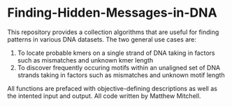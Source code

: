 # Finding-Hidden-Messages-in-DNA

This repository provides a collection algorithms that are useful for finding patterns in various DNA datasets. The two general use cases are:
  1. To locate probable kmers on a single strand of DNA taking in factors such as mismatches and unknown kmer length
  2. To discover frequently occuring motifs within an unaligned set of DNA strands taking in factors such as mismatches and unknown motif length
  
All functions are prefaced with objective-defining descriptions as well as the intented input and output.
All code written by Matthew Mitchell.
